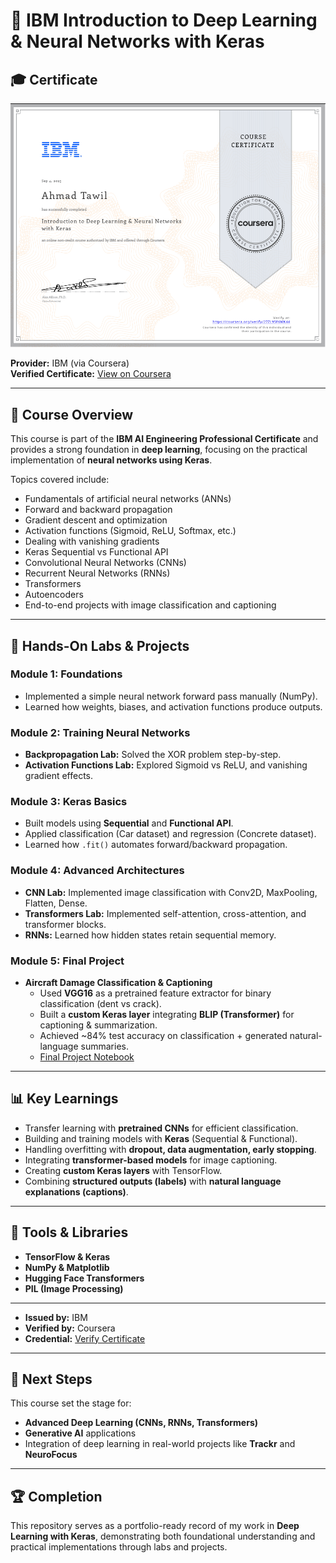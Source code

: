 # 🤖 IBM Introduction to Deep Learning & Neural Networks with Keras

## 🎓 Certificate
![Certificate](image.png)
  
**Provider:** IBM (via Coursera)  
**Verified Certificate:** [View on Coursera](https://coursera.org/verify/27ZL95F6MK44)

---

## 📘 Course Overview
This course is part of the **IBM AI Engineering Professional Certificate** and provides a strong foundation in **deep learning**, focusing on the practical implementation of **neural networks using Keras**.

Topics covered include:
- Fundamentals of artificial neural networks (ANNs)
- Forward and backward propagation
- Gradient descent and optimization
- Activation functions (Sigmoid, ReLU, Softmax, etc.)
- Dealing with vanishing gradients
- Keras Sequential vs Functional API
- Convolutional Neural Networks (CNNs)
- Recurrent Neural Networks (RNNs)
- Transformers
- Autoencoders
- End-to-end projects with image classification and captioning

---

## 🧪 Hands-On Labs & Projects

### **Module 1: Foundations**
- Implemented a simple neural network forward pass manually (NumPy).
- Learned how weights, biases, and activation functions produce outputs.

### **Module 2: Training Neural Networks**
- **Backpropagation Lab:** Solved the XOR problem step-by-step.
- **Activation Functions Lab:** Explored Sigmoid vs ReLU, and vanishing gradient effects.

### **Module 3: Keras Basics**
- Built models using **Sequential** and **Functional API**.
- Applied classification (Car dataset) and regression (Concrete dataset).
- Learned how `.fit()` automates forward/backward propagation.

### **Module 4: Advanced Architectures**
- **CNN Lab:** Implemented image classification with Conv2D, MaxPooling, Flatten, Dense.
- **Transformers Lab:** Implemented self-attention, cross-attention, and transformer blocks.
- **RNNs:** Learned how hidden states retain sequential memory.

### **Module 5: Final Project**
- **Aircraft Damage Classification & Captioning**  
  - Used **VGG16** as a pretrained feature extractor for binary classification (dent vs crack).  
  - Built a **custom Keras layer** integrating **BLIP (Transformer)** for captioning & summarization.  
  - Achieved ~84% test accuracy on classification + generated natural-language summaries.  
  - [Final Project Notebook]([Final_Project_Classification_and_Captioning.ipynb](https://github.com/AhmadTawil1/ibm-intro-neuralNetworks-deepLearning/blob/main/module5-final-project/Final_Project_Classification_and_Captioning.ipynb))

---

## 📊 Key Learnings
- Transfer learning with **pretrained CNNs** for efficient classification.
- Building and training models with **Keras** (Sequential & Functional).
- Handling overfitting with **dropout, data augmentation, early stopping**.
- Integrating **transformer-based models** for image captioning.
- Creating **custom Keras layers** with TensorFlow.
- Combining **structured outputs (labels)** with **natural language explanations (captions)**.

---

## 📌 Tools & Libraries
- **TensorFlow & Keras**
- **NumPy & Matplotlib**
- **Hugging Face Transformers**
- **PIL (Image Processing)**

---


- **Issued by:** IBM  
- **Verified by:** Coursera  
- **Credential:** [Verify Certificate](https://coursera.org/verify/27ZL95F6MK44)

---

## 🔗 Next Steps
This course set the stage for:
- **Advanced Deep Learning (CNNs, RNNs, Transformers)**
- **Generative AI** applications
- Integration of deep learning in real-world projects like **Trackr** and **NeuroFocus**

---

## 🏆 Completion
This repository serves as a portfolio-ready record of my work in **Deep Learning with Keras**, demonstrating both foundational understanding and practical implementations through labs and projects.

